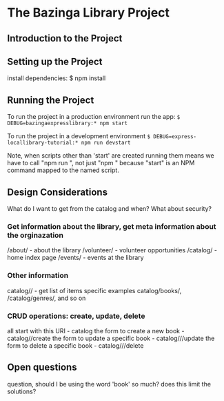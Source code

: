 # The Bazinga Library Project

## Introduction to the Project

## Setting up the Project
 install dependencies:
     $ npm install

## Running the Project
To run the project in a production environment
   run the app:
     `$ DEBUG=bazingaexpresslibrary:* npm start`

To run the project in a development environment
     `$ DEBUG=express-locallibrary-tutorial:* npm run devstart`

Note, when scripts other than 'start' are created running them means we have
to call "npm run <scriptname>", not just "npm <scriptname>" because "start"
is an NPM command mapped to the named script. 

## Design Considerations
What do I want to get from the catalog and when?  What about security?
### Get information about the library, get meta information about the orginazation
/about/ - about the library
/volunteer/ - volunteer opportunities
/catalog/ - home index page
/events/ - events at the library

### Other information
catalog/<objects>/ - get list of items 
specific examples
catalog/books/, /catalog/genres/, and so on

### CRUD operations: create, update, delete
all start with this URI - catalog
the form to create a new book - catalog/<object>/create
the form to update a specific book - catalog/<object>/<id>/update
the form to delete a specific book - catalog/<object>/<id>/delete

## Open questions
question, should I be using the word 'book' so much?  does this limit 
the solutions?